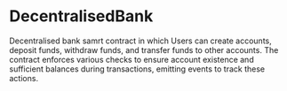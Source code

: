 # DecentralisedBank
Decentralised bank samrt contract in which Users can create accounts, deposit funds, withdraw funds, and transfer funds to other accounts. The contract enforces various checks to ensure account existence and sufficient balances during transactions, emitting events to track these actions.
